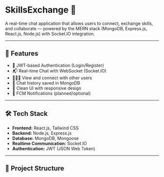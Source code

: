 # SkillsExchange 💬

A real-time chat application that allows users to connect, exchange skills, and collaborate — powered by the MERN stack (MongoDB, Express.js, React.js, Node.js) with Socket.IO integration.

---

## 🚀 Features

- 🔐 JWT-based Authentication (Login/Register)
- 📬 Real-time Chat with WebSocket (Socket.IO)
- 🧑‍🤝‍🧑 View and connect with other users
- 💾 Chat history saved in MongoDB
- 🧠 Clean UI with responsive design
- 📱 FCM Notifications (planned/optional)

---

## 🛠️ Tech Stack

- **Frontend:** React.js, Tailwind CSS
- **Backend:** Node.js, Express.js
- **Database:** MongoDB, Mongoose
- **Realtime Communication:** Socket.IO
- **Authentication:** JWT (JSON Web Token)

---

## 📂 Project Structure

